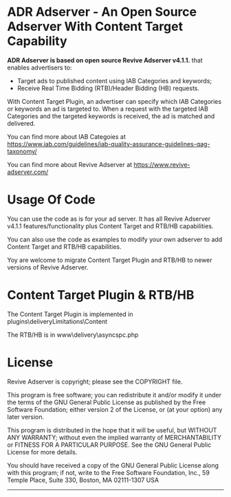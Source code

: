 # ADR Adserver - An Open Source Adserver With Content Target Capability
**ADR Adserver is based on open source Revive Adserver v4.1.1.** that enables advertisers to:

* Target ads to published content using IAB Categories and keywords;
* Receive Real Time Bidding (RTB)/Header Bidding (HB) requests.

With Content Target Plugin, an advertiser can specify which IAB Categories or keywords an ad is targeted to. When a request with the targeted IAB Categories and the targeted keywords is received, the ad is matched and delivered.

You can find more about IAB Categoies at https://www.iab.com/guidelines/iab-quality-assurance-guidelines-qag-taxonomy/

You can find more about Revive Adserver at https://www.revive-adserver.com/


# Usage Of Code

You can use the code as is for your ad server. It has all Revive Adserver v4.1.1 features/functionality plus Content Target and RTB/HB capabilities.

You can also use the code as examples to modify your own adserver to add Content Target and RTB/HB capabilities.

Yoy are welcome to migrate Content Target Plugin and RTB/HB to newer versions of Revive Adserver.


# Content Target Plugin & RTB/HB

The Content Target Plugin is implemented in plugins\deliveryLimitations\Content

The RTB/HB is in www\delivery\asyncspc.php


# License

Revive Adserver is copyright; please see the COPYRIGHT file.

This program is free software; you can redistribute it and/or modify
it under the terms of the GNU General Public License as published by
the Free Software Foundation; either version 2 of the License, or
(at your option) any later version.

This program is distributed in the hope that it will be useful,
but WITHOUT ANY WARRANTY; without even the implied warranty of
MERCHANTABILITY or FITNESS FOR A PARTICULAR PURPOSE.  See the
GNU General Public License for more details.

You should have received a copy of the GNU General Public License
along with this program; if not, write to the Free Software
Foundation, Inc., 59 Temple Place, Suite 330, Boston, MA  02111-1307  USA

------------------------------------------------------------------------
